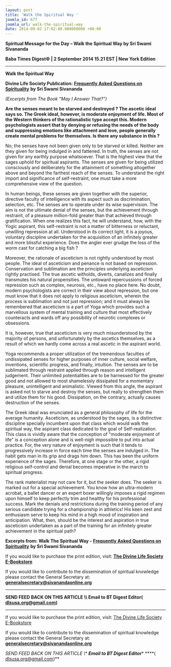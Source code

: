 ```yaml
---
layout: post
title: 'Walk the Spiritual Way '
joomla_id: 677
joomla_url: walk-the-spiritual-way
date: 2014-09-02 17:02:00.000000000 +00:00
---
```

  

















































**Spiritual Message for the Day – Walk the Spiritual Way by Sri Swami Sivananda**

**Baba Times Digest© | 2 September 2014 15.21 EST | New York Edition**

* * *  


**Walk the Spiritual Way**

**Divine Life Society Publication:** [**Frequently Asked Questions on Spirituality**](http://dlshq.org/faq.htm#24) **by Sri Swami Sivananda**

_(Excerpts from The Book “May I Answer That?”)_

**Are the senses meant to be starved and destroyed ? The ascetic ideal says so. The Greek ideal, however, is moderate enjoyment of life. Most of the Western thinkers of the rationalistic type accept this. Modern psychologists assert that by denying or refusing the needs of the body and suppressing emotions like attachment and love, people generally create mental problems for themselves. Is there any substance in this ?**

No; the senses have not been given only to be starved or killed. Neither are they given for being indulged in and fattened. In truth, the senses are not given for any earthly purpose whatsoever. That is the highest view that the sages uphold for spiritual aspirants. The senses are given for being utilized consciously and deliberately for the attainment of something altogether above and beyond the farthest reach of the senses. To understand the right import and significance of self-restraint, one must take a more comprehensive view of the question.

In human beings, these senses are given together with the superior, directive faculty of intelligence with its aspect such as discrimination, selection, etc. The senses are to operate under its wise supervision. The aim is not the ultimate denial of the senses, but the achievement through restraint, of a pleasure million-fold greater than that achieved through gratification. When one realizes this fact, he will understand, how, with the Yogic aspirant, this self-restraint is not a matter of bitterness or reluctant, unwilling repression at all. Understood in its correct light, it is a joyous, voluntary discipline undertaken for the acquisition of an infinitely greater and more blissful experience. Does the angler ever grudge the loss of the worm cast for catching a big fish ?

Moreover, the rationale of asceticism is not rightly understood by most people. The ideal of asceticism and penance is not based on repression. Conservation and sublimation are the principles underlying asceticism rightly practised. The true ascetic witholds, diverts, canalizes and finally transmutes his natural propensities. The untoward repercussions of forced repression such as complex, neurosis, etc., have no place here. No doubt, modern psychologists are correct in their view about repression, but one must know that it does not apply to religious asceticism, wherein the process is sublimation and not just repression; and it must always be remembered that asceticism is a part of Yoga which provides such a marvellous system of mental training and culture that most effectively counteracts and wards off any possibility of neurotic complexes or obsessions.

It is, however, true that asceticism is very much misunderstood by the majority of persons, and unfortunately by the ascetics themselves, as a result of which we hardly come across a real ascetic in the aspirant world.

Yoga recommends a proper utilization of the tremendous faculties of undissipated senses for higher purposes of inner culture, social welfare, inventions, scientific progress, and finally, intuition. The senses are to be sublimated through restraint applied through reason and intelligent judgement. Their unlimited potentialities are to be harnessed for the greater good and not allowed to most shamelessly dissipated for a momentary pleasure, unintelligent and animalistic. Viewed from this angle, the aspirant is asked not to starve and destroy the senses, but really to strengthen them and utilize them for his good. Dissipation, on the contrary, actually causes destruction of the senses.

The Greek ideal was enunciated as a general philosophy of life for the average humanity. Asceticism, as understood by the sages, is a distinctive discipline specially incumbent upon that class which would walk the spiritual way, the aspirant class dedicated to the goal of Self-realization. This class is vividly aware that the conception of "moderate enjoyment of life" is a conception alone and is well-nigh impossible to put into actual practice. For, the very nature of enjoyment is such that it tends to progressively increase in force each time the senses are indulged in. The habit gets man in its grip and drags him down. This has been the uniform experience of the sages. Therefore, at one stage or the other, a rigid religious self-control and denial becomes imperative in the march to spiritual progress.

The rank materialist may not care for it, but the seeker does. The seeker is marked out for a special achievement. You know how an ultra-modern acrobat, a ballet dancer or an expert boxer willingly imposes a rigid regimen upon himself to keep perfectly trim and healthy for his professional success. Mark the denials and restrictions during the training period of any serious candidate trying for a championship in athletics! His keen zest and enthusiasm serve to keep his mind in a high mood of inspiration and anticipation. What, then, should be the interest and aspiration in true asceticism undertaken as a part of the training for an infinitely greater achievement in the spiritual path?



**Excerpts from:**  **Walk The Spiritual Way -** [**Frequently Asked Questions on Spirituality**](http://dlshq.org/faq.htm#24) **by Sri Swami Sivananda**

If you would like to purchase the print edition, visit: **[The Divine Life Society E-Bookstore](http://www.dlshq.org/download/download.htm)**

If you would like to contribute to the dissemination of spiritual knowledge please contact the General Secretary at: [](mailto:%20%3Cscript%20type=%27text/javascript%27%3E%20%3C%21--%20var%20prefix%20=%20%27ma%27%20+%20%27il%27%20+%20%27to%27;%20var%20path%20=%20%27hr%27%20+%20%27ef%27%20+%20%27=%27;%20var%20addy57016%20=%20%27generalsecretary%27%20+%20%27@%27;%20addy57016%20=%20addy57016%20+%20%27sivanandaonline%27%20+%20%27.%27%20+%20%27org%27;%20document.write%28%27%3Ca%20%27%20+%20path%20+%20%27%5C%27%27%20+%20prefix%20+%20%27:%27%20+%20addy57016%20+%20%27%5C%27%3E%27%29;%20document.write%28addy57016%29;%20document.write%28%27%3C%5C/a%3E%27%29;%20//--%3E%5Cn%20%3C/script%3E%3Cscript%20type=%27text/javascript%27%3E%20%3C%21--%20document.write%28%27%3Cspan%20style=%5C%27display:%20none;%5C%27%3E%27%29;%20//--%3E%20%3C/script%3EThis%20email%20address%20is%20being%20protected%20from%20spambots.%20You%20need%20JavaScript%20enabled%20to%20view%20it.%20%3Cscript%20type=%27text/javascript%27%3E%20%3C%21--%20document.write%28%27%3C/%27%29;%20document.write%28%27span%3E%27%29;%20//--%3E%20%3C/script%3E?subject=Contribution%20to%20Dissemination%20of%20Spiritual%20Knowledge) **generalsecretary@sivanandaonline.org**

****

**SEND FEED BACK ON THIS ARTICLE \\\ Email to BT Digest Editor[](mailto:%20%3Cscript%20type=%27text/javascript%27%3E%20%3C%21--%20var%20prefix%20=%20%27ma%27%20+%20%27il%27%20+%20%27to%27;%20var%20path%20=%20%27hr%27%20+%20%27ef%27%20+%20%27=%27;%20var%20addy72654%20=%20%27dlsusa.org%27%20+%20%27@%27;%20addy72654%20=%20addy72654%20+%20%27gmail%27%20+%20%27.%27%20+%20%27com%27;%20document.write%28%27%3Ca%20%27%20+%20path%20+%20%27%5C%27%27%20+%20prefix%20+%20%27:%27%20+%20addy72654%20+%20%27%5C%27%3E%27%29;%20document.write%28addy72654%29;%20document.write%28%27%3C%5C/a%3E%27%29;%20//--%3E%5Cn%20%3C/script%3E%3Cscript%20type=%27text/javascript%27%3E%20%3C%21--%20document.write%28%27%3Cspan%20style=%5C%27display:%20none;%5C%27%3E%27%29;%20//--%3E%20%3C/script%3EThis%20email%20address%20is%20being%20protected%20from%20spambots.%20You%20need%20JavaScript%20enabled%20to%20view%20it.%20%3Cscript%20type=%27text/javascript%27%3E%20%3C%21--%20document.write%28%27%3C/%27%29;%20document.write%28%27span%3E%27%29;%20//--%3E%20%3C/script%3E?subject=DLS%20Posts)( [dlsusa.org@gmail.com](mailto:dlsusa.org@gmail.com))**



* * *



  

If you would like to purchase the print edition, visit: [The Divine Life Society E-Bookstore](http://www.dlshq.org/download/download.htm)

If you would like to contribute to the dissemination of spiritual knowledge please contact the General Secretary at: **[generalsecretary@sivanandaonline.org](mailto:generalsecretary@sivanandaonline.org)**

**SEND FEED BACK ON THIS ARTICLE \\\**  **Email to BT Digest Editor**** [](mailto:%20%3Cscript%20type=%27text/javascript%27%3E%20%3C%21--%20var%20prefix%20=%20%27ma%27%20+%20%27il%27%20+%20%27to%27;%20var%20path%20=%20%27hr%27%20+%20%27ef%27%20+%20%27=%27;%20var%20addy72654%20=%20%27dlsusa.org%27%20+%20%27@%27;%20addy72654%20=%20addy72654%20+%20%27gmail%27%20+%20%27.%27%20+%20%27com%27;%20document.write%28%27%3Ca%20%27%20+%20path%20+%20%27%5C%27%27%20+%20prefix%20+%20%27:%27%20+%20addy72654%20+%20%27%5C%27%3E%27%29;%20document.write%28addy72654%29;%20document.write%28%27%3C%5C/a%3E%27%29;%20//--%3E%5Cn%20%3C/script%3E%3Cscript%20type=%27text/javascript%27%3E%20%3C%21--%20document.write%28%27%3Cspan%20style=%5C%27display:%20none;%5C%27%3E%27%29;%20//--%3E%20%3C/script%3EThis%20email%20address%20is%20being%20protected%20from%20spambots.%20You%20need%20JavaScript%20enabled%20to%20view%20it.%20%3Cscript%20type=%27text/javascript%27%3E%20%3C%21--%20document.write%28%27%3C/%27%29;%20document.write%28%27span%3E%27%29;%20//--%3E%20%3C/script%3E?subject=DLS%20Posts)****( [dlsusa.org@gmail.com](mailto:dlsusa.org@gmail.com))**  
